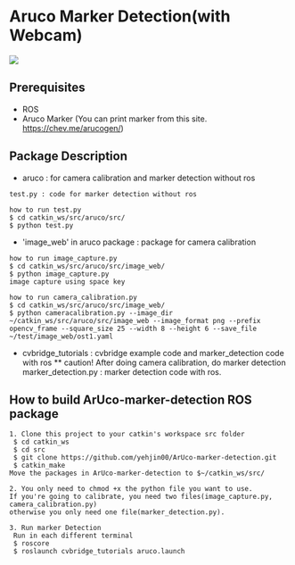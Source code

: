 # Aruco Marker Detection(with Webcam)

![](https://docs.opencv.org/3.4/markers.jpg)


## Prerequisites

- ROS
- Aruco Marker
 (You can print marker from this site.
 https://chev.me/arucogen/)


## Package Description
- aruco
 : for camera calibration and marker detection without ros
 ```
 test.py : code for marker detection without ros

 how to run test.py
 $ cd catkin_ws/src/aruco/src/
 $ python test.py
 ```

 * 'image_web' in aruco package : package for camera calibration
 ```
 how to run image_capture.py
 $ cd catkin_ws/src/aruco/src/image_web/
 $ python image_capture.py
 image capture using space key

 how to run camera_calibration.py
 $ cd catkin_ws/src/aruco/src/image_web/
 $ python cameracalibration.py --image_dir ~/catkin_ws/src/aruco/src/image_web --image_format png --prefix opencv_frame --square_size 25 --width 8 --height 6 --save_file ~/test/image_web/ost1.yaml
```

- cvbridge_tutorials
  : cvbridge example code and marker_detection code with ros
  ** caution! After doing camera calibration, do marker detection
  marker_detection.py : marker detection code with ros.


## How to build ArUco-marker-detection ROS package
```
1. Clone this project to your catkin's workspace src folder
 $ cd catkin_ws
 $ cd src
 $ git clone https://github.com/yehjin00/ArUco-marker-detection.git
 $ catkin_make
Move the packages in ArUco-marker-detection to $~/catkin_ws/src/

2. You only need to chmod +x the python file you want to use.
If you're going to calibrate, you need two files(image_capture.py, camera_calibration.py)
otherwise you only need one file(marker_detection.py).

3. Run marker Detection
 Run in each different terminal
 $ roscore
 $ roslaunch cvbridge_tutorials aruco.launch
```
